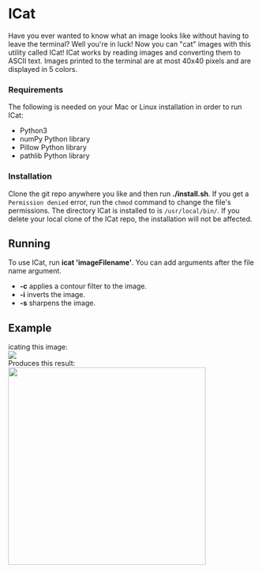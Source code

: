 # ICat
Have you ever wanted to know what an image looks like without having to leave the terminal? Well you're in luck! Now you can "cat" images with this utility called ICat! ICat works by reading images and converting them to ASCII text. Images printed to the terminal are at most 40x40 pixels and are displayed in 5 colors.
### Requirements
The following is needed on your Mac or Linux installation in order to run ICat:
- Python3
- numPy Python library
- Pillow Python library
- pathlib Python library
### Installation
Clone the git repo anywhere you like and then run **./install.sh**. If you get a `Permission denied` error, run the `chmod` command to change the file's permissions.
The directory ICat is installed to is `/usr/local/bin/`. If you delete your local clone of the ICat repo, the installation will not be affected.
## Running
To use ICat, run **icat 'imageFilename'**. You can add arguments after the file name argument.
- **-c** applies a contour filter to the image.
- **-i** inverts the image.
- **-s** sharpens the image.

## Example
icating this image:
<br>
<img src="https://user-images.githubusercontent.com/79779618/209410544-2d2c89ff-b77f-4165-a294-ebae8efd4de2.gif">
<br>
Produces this result:
<br>
<img src="https://user-images.githubusercontent.com/79779618/209410520-9f777981-03fb-4156-be83-da8955b9a65b.png" width="400px">
